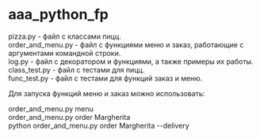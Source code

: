 # aaa_python_fp

pizza.py - файл с классами пицц.  
order_and_menu.py - файл с функциями меню и заказ, работающие с аргументами командной строки.  
log.py - файл с декоратором и функциями, а также примеры их работы.  
class_test.py - файл с тестами для пицц.  
func_test.py - файл с тестами для функций заказ и меню.

Для запуска функций меню и заказ можно использовать:  

order_and_menu.py menu  
order_and_menu.py order Margherita  
python order_and_menu.py order Margherita --delivery  
